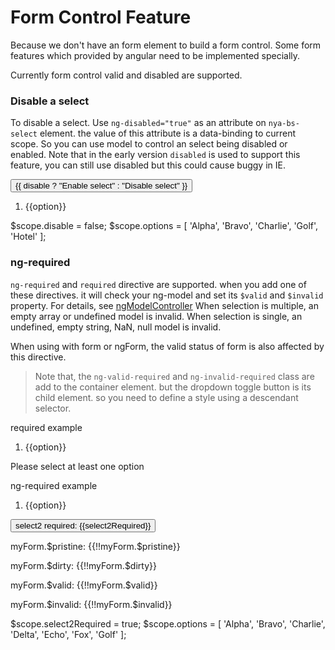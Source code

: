 # Form Control Feature

Because we don't have an form element to build a form control. Some form features which provided by angular need to be implemented specially.

Currently form control valid and disabled are supported.

### Disable a select

To disable a select. Use `ng-disabled="true"` as an attribute on `nya-bs-select` element. the value of this attribute is a data-binding to current scope. So you can use model to control
an select being disabled or enabled. Note that in the early version `disabled` is used to support this feature, you can still use disabled but this could cause buggy in IE.

<example>
<file name="index.html">
<form>
<button class="btn btn-default" ng-click="disable=!disable">
  {{ disable ? "Enable select" : "Disable select" }}
</button>
<ol class="nya-bs-select" ng-model="model" ng-disabled="disable">
  <li nya-bs-option="option in options">
    <a>
      {{option}}
    </a>
  </li>
</ol>
</form>
</file>
<file name="script.js">
$scope.disable = false;
$scope.options = [
  'Alpha',
  'Bravo',
  'Charlie',
  'Golf',
  'Hotel'
];
</file>
</example>

### ng-required

`ng-required` and `required` directive are supported. when you add one of these directives. it will check your ng-model and set its `$valid` and `$invalid` property. For details, see [ngModelController](https://docs.angularjs.org/api/ng/type/ngModel.NgModelController)
When selection is multiple, an empty array or undefined model is invalid. When selection is single, an undefined, empty string, NaN, null model is invalid.

When using with form or ngForm, the valid status of form is also affected by this directive.

>Note that, the `ng-valid-required` and `ng-invalid-required` class are add to the container element. but the dropdown toggle button is its child element. so you need to define a style using a descendant selector.

<example>
<file name="index.html">
<form class="form-horizontal" name="myForm">
  <div class="form-group" ng-class="{'has-error': myForm.select1.$invalid}">
    <label class="control-label col-sm-3">required example</label>
    <div class="col-sm-9">
      <ol name="select1" class="nya-bs-select" ng-model="model" required multiple>
        <li nya-bs-option="option in options">
          <a>
            {{option}}
            <span class="glyphicon glyphicon-ok check-mark"></span>
          </a>
        </li>
      </ol>
      <p class="text-danger" ng-show="myForm.select1.$invalid">Please select at least one option</p>
    </div>
  </div>
  <div class="form-group" ng-class="{'has-error': myForm.select2.$invalid}">
    <label class="control-label col-sm-3">ng-required example</label>
    <div class="col-sm-9">
      <ol name="select2" class="nya-bs-select" ng-model="model2" ng-required="select2Required">
        <li nya-bs-option="option in options">
          <a>
            {{option}}
            <span class="glyphicon glyphicon-ok check-mark"></span>
          </a>
        </li>
      </ol>
      <button class="btn btn-default" ng-click="select2Required=!select2Required" type="button">select2 required: {{select2Required}}</button>
    </div>
  </div>
</form>
<p>
  myForm.$pristine: {{!!myForm.$pristine}}
</p>
<p>
  myForm.$dirty: {{!!myForm.$dirty}}
<p>
  myForm.$valid: {{!!myForm.$valid}}
</p>
<p>
  myForm.$invalid: {{!!myForm.$invalid}}
</p>
</file>
<file name="script.js">
  $scope.select2Required = true;
  $scope.options = [
    'Alpha',
    'Bravo',
    'Charlie',
    'Delta',
    'Echo',
    'Fox',
    'Golf'
  ];
</file>
</example>
